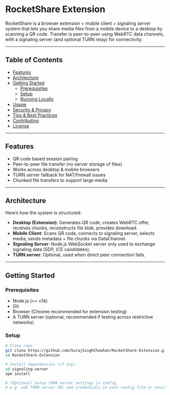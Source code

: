 # RocketShare Extension

RocketShare is a browser extension + mobile client + signaling server system that lets you share media files from a mobile device to a desktop by scanning a QR code. Transfer is peer-to-peer using WebRTC data channels, with a signaling server (and optional TURN relay) for connectivity. 

---

## Table of Contents

- [Features](#features)  
- [Architecture](#architecture)  
- [Getting Started](#getting-started)  
  - [Prerequisites](#prerequisites)  
  - [Setup](#setup)  
  - [Running Locally](#running-locally)  
- [Usage](#usage)  
- [Security & Privacy](#security--privacy)  
- [Tips & Best Practices](#tips--best-practices)  
- [Contributing](#contributing)  
- [License](#license)  

---

## Features

- QR code based session pairing  
- Peer-to-peer file transfer (no server storage of files)  
- Works across desktop & mobile browsers  
- TURN server fallback for NAT/firewall issues  
- Chunked file transfers to support large media  

---

## Architecture

Here’s how the system is structured:

- **Desktop (Extension)**: Generates QR code, creates WebRTC offer, receives chunks, reconstructs file blob, provides download.  
- **Mobile Client**: Scans QR code, connects to signaling server, selects media, sends metadata + file chunks via DataChannel.  
- **Signaling Server**: Node.js WebSocket server only used to exchange signaling data (SDP, ICE candidates).  
- **TURN server**: Optional, used when direct peer connection fails.  

---

## Getting Started

### Prerequisites

- Node.js (>= v14)  
- Git  
- Browser (Chrome recommended for extension testing)  
- A TURN server (optional, recommended if testing across restrictive networks)  

### Setup

```bash
# Clone repo
git clone https://github.com/SurajSinghChowhan/RocketShare-Extension.git
cd RocketShare-Extension

# Install dependencies (if any)
cd signaling-server
npm install

# (Optional) Setup TURN server settings in config
# e.g. add TURN server URL and credentials in your config file or environment
